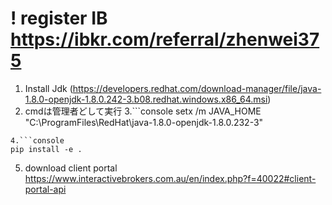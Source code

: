 # ! register IB https://ibkr.com/referral/zhenwei375
1. Install Jdk
(https://developers.redhat.com/download-manager/file/java-1.8.0-openjdk-1.8.0.242-3.b08.redhat.windows.x86_64.msi)
2. cmdは管理者どして実行
3.```console 
setx /m JAVA_HOME "C:\ProgramFiles\RedHat\java-1.8.0-openjdk-1.8.0.232-3"
```
4.```console
pip install -e .
```

5. download client portal
https://www.interactivebrokers.com.au/en/index.php?f=40022#client-portal-api
